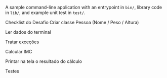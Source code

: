 A sample command-line application with an entrypoint in `bin/`, library code
in `lib/`, and example unit test in `test/`.

Checklist do Desafio
Criar classe Pessoa (Nome / Peso / Altura)​

Ler dados do terminal​

Tratar exceções​

Calcular IMC ​

Printar na tela o resultado do cálculo​

Testes​
